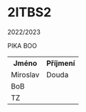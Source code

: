 # 2ITBS2
2022/2023

<html>
	<body>
		<table>
			<th>Jméno</th>
			<th>Příjmení</th>
			<tr>
				<td>Miroslav</td>
				<td>Douda</td>
				PIKA BOO
			</tr>
			<tr>
				<td>BoB</td>
			</tr>
			<tr>
				<td>TZ</td>
			</tr>
		</table>
	</body>
</html>
